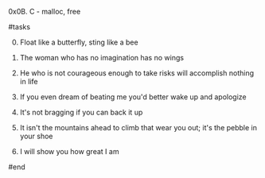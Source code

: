 0x0B. C - malloc, free

#tasks

0. Float like a butterfly, sting like a bee 

1. The woman who has no imagination has no wings 

2. He who is not courageous enough to take risks will accomplish nothing in life 

3. If you even dream of beating me you'd better wake up and apologize 

4. It's not bragging if you can back it up 

5. It isn't the mountains ahead to climb that wear you out; it's the pebble in your shoe 

6. I will show you how great I am 

#end
